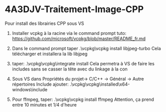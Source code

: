 # 4A3DJV-Traitement-Image-CPP
Pour install des librairies CPP sous VS
1. Installer vcpkg à la racine via le command prompt
tuto:
https://github.com/microsoft/vcpkg/blob/master/README_fr.md

2. Dans le command prompt taper .\vcpkg\vcpkg install libjpeg-turbo
Cela télécharger et installera la lib libjpeg

3. taper: .\vcpkg\vcpkg\integrate install
Cela permetra à VS de faire les includes sans se casser la tête avec du linkage à la con

4. Sous VS dans Propriétés du projet-> C/C++ -> Général -> Autre répertoires Include ajouter:
.\vcpkg\vcpkg\installed\x64-windows\include

5. Pour ffmpeg, taper: .\vcpkg\vcpkg install ffmpeg
Attention, ça prend entre 10 minutes et 1/4 d'heure